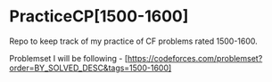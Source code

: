 # PracticeCP[1500-1600]

Repo to keep track of my practice of CF problems rated 1500-1600.

Problemset I will be following - [https://codeforces.com/problemset?order=BY_SOLVED_DESC&tags=1500-1600]